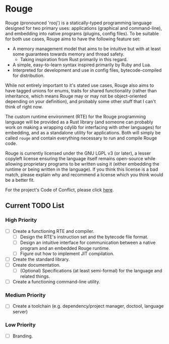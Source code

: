 # Rouge

Rouge (pronounced 'rooj') is a statically-typed programming language designed for two primary uses: applications (graphical and command-line), and embedding into native programs (plugins, config files). To be suitable for both use cases, Rouge aims to have the following feature set:

 - A memory management model that aims to be intuitive but with at least some guarantees towards memory and thread safety.
	- Taking inspiration from Rust primarily in this regard.
 - A simple, easy-to-learn syntax inspired primarily by Ruby and Lua.
 - Interpreted for development and use in config files, bytecode-compiled for distribution.

While not entirely important to it's stated use cases, Rouge also aims to have tagged unions for enums, traits for shared functionality (rather than inheritance, which means Rouge may or may not be object-oriented depending on your definition), and probably some other stuff that I can't think of right now.

The custom runtime environment (RTE) for the Rouge programming language will be provided as a Rust library (and someone can probably work on making a wrapping cdylib for interfacing with other languages) for embedding, and as a standalone utility for applications. Both will simply be called `rouge` and contain everything necessary to run and compile Rouge code.

Rouge is currently licensed under the GNU LGPL v3 (or later), a lesser copyleft license ensuring the language itself remains open-source while allowing proprietary programs to be written using it (either embedding the runtime or being written in the language). If you think this license is a bad match, please explain why and recommend a license which you think would be a better fit.

For the project's Code of Conflict, please click [here](./CONFLICT.md).

## Current TODO List

### High Priority

 - [ ] Create a functioning RTE and compiler.
	- [ ] Design the RTE's instruction set and the bytecode file format.
	- [ ] Design an intuitive interface for communication between a native program and an embedded Rouge runtime.
	- [ ] Figure out how to implement JIT compilation.
 - [ ] Create the standard library.
 - [ ] Create documentation.
	- [ ] (Optional) Specifications (at least semi-formal) for the language and related things.
 - [ ] Create a functioning command-line utility.

### Medium Priority

 - [ ] Create a toolchain (e.g. dependency/project manager, doctool, language server)

### Low Priority

 - [ ] Branding.